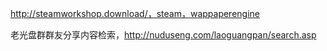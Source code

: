 http://steamworkshop.download/，steam，wappaperengine

老光盘群群友分享内容检索，http://nuduseng.com/laoguangpan/search.asp
